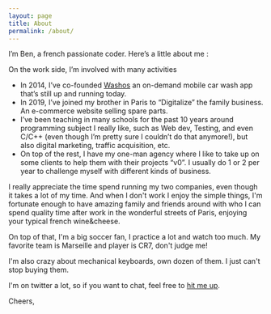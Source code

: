 ```yaml
---
layout: page
title: About
permalink: /about/
---
```


I’m Ben, a french passionate coder. Here’s a little about me :

On the work side, I’m involved with many activities

- In 2014, I’ve co-founded [Washos](https://www.washos.com) an on-demand mobile car wash app that’s still up and running today.
- In 2019, I’ve joined my brother in Paris to “Digitalize” the family business. An e-commerce website selling spare parts.
- I’ve been teaching in many schools for the past 10 years around programming subject I really like, such as Web dev,
Testing, and even C/C++ (even though I’m pretty sure I couldn’t do that anymore!), but also digital marketing, 
traffic acquisition, etc.
- On top of the rest, I have my one-man agency where I like to take up on some clients to help them with their 
projects “v0”. I usually do 1 or 2 per year to challenge myself with different kinds of business.

I really appreciate the time spend running my two companies, even though it takes a lot of my time.
And when I don't work I enjoy the simple things, I'm fortunate enough to have amazing family and friends around with 
who I can spend quality time after work in the wonderful streets of Paris, enjoying your typical french wine&cheese.
 
On top of that, I'm a big soccer fan, I practice a lot and watch too much. My favorite team is Marseille and player is CR7,
don't judge me!
 
I'm also crazy about mechanical keyboards, own dozen of them. I just can't stop buying them.

I'm on twitter a lot, so if you want to chat, feel free to [hit me up](https://www.twitter.com/beNjiox).

Cheers,
